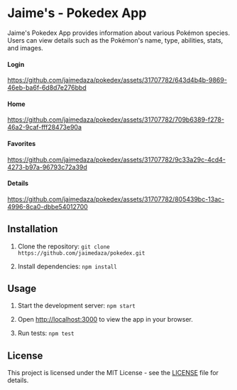 # Jaime's - Pokedex App

Jaime's Pokedex App provides information about various Pokémon species. Users can view details such as the Pokémon's name, type, abilities, stats, and images.

#### Login

https://github.com/jaimedaza/pokedex/assets/31707782/643d4b4b-9869-46eb-ba6f-6d8d7e276bbd

#### Home

https://github.com/jaimedaza/pokedex/assets/31707782/709b6389-f278-46a2-9caf-fff28473e90a

#### Favorites

https://github.com/jaimedaza/pokedex/assets/31707782/9c33a29c-4cd4-4273-b97a-96793c72a39d

#### Details

https://github.com/jaimedaza/pokedex/assets/31707782/805439bc-13ac-4996-8ca0-dbbe54012700


## Installation

1. Clone the repository: `git clone https://github.com/jaimedaza/pokedex.git`

2. Install dependencies: `npm install`

## Usage

1. Start the development server: `npm start`

2. Open [http://localhost:3000](http://localhost:3000) to view the app in your browser.

3. Run tests: `npm test`

## License

This project is licensed under the MIT License - see the [LICENSE](LICENSE) file for details.
